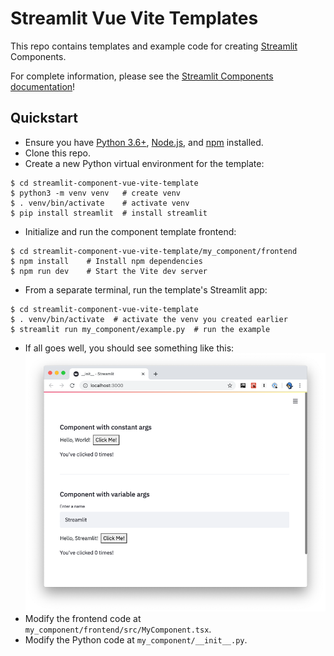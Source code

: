 # Streamlit Vue Vite Templates

This repo contains templates and example code for creating [Streamlit](https://streamlit.io) Components.

For complete information, please see the [Streamlit Components documentation](https://docs.streamlit.io/en/latest/streamlit_components.html)!

## Quickstart

* Ensure you have [Python 3.6+](https://www.python.org/downloads/), [Node.js](https://nodejs.org), and [npm](https://docs.npmjs.com/downloading-and-installing-node-js-and-npm) installed.
* Clone this repo.
* Create a new Python virtual environment for the template:
```
$ cd streamlit-component-vue-vite-template
$ python3 -m venv venv   # create venv
$ . venv/bin/activate    # activate venv
$ pip install streamlit  # install streamlit
```
* Initialize and run the component template frontend:
```
$ cd streamlit-component-vue-vite-template/my_component/frontend
$ npm install    # Install npm dependencies
$ npm run dev    # Start the Vite dev server
```
* From a separate terminal, run the template's Streamlit app:
```
$ cd streamlit-component-vue-vite-template
$ . venv/bin/activate  # activate the venv you created earlier
$ streamlit run my_component/example.py  # run the example
```
* If all goes well, you should see something like this:
![Quickstart Success](quickstart.png)
* Modify the frontend code at `my_component/frontend/src/MyComponent.tsx`.
* Modify the Python code at `my_component/__init__.py`.
